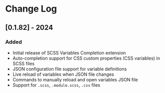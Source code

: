 # Change Log

## [0.1.82] - 2024

### Added

- Initial release of SCSS Variables Completion extension
- Auto-completion support for CSS custom properties (CSS variables) in SCSS files
- JSON configuration file support for variable definitions
- Live reload of variables when JSON file changes
- Commands to manually reload and open variables JSON file
- Support for `.scss`, `.module.scss`, `.css` files
